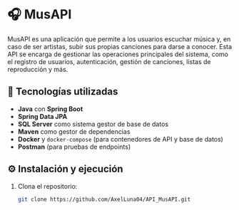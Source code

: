 # 🎧 MusAPI

MusAPI es una aplicación que permite a los usuarios escuchar música y, en caso de ser artistas, subir sus propias canciones para darse a conocer. Esta API se encarga de gestionar las operaciones principales del sistema, como el registro de usuarios, autenticación, gestión de canciones, listas de reproducción y más.

## 🧰 Tecnologías utilizadas

- **Java** con **Spring Boot**
- **Spring Data JPA**
- **SQL Server** como sistema gestor de base de datos
- **Maven** como gestor de dependencias
- **Docker** y `docker-compose` (para contenedores de API y base de datos)
- **Postman** (para pruebas de endpoints)

## ⚙️ Instalación y ejecución

1. Clona el repositorio:
   ```bash
   git clone https://github.com/AxelLuna04/API_MusAPI.git
